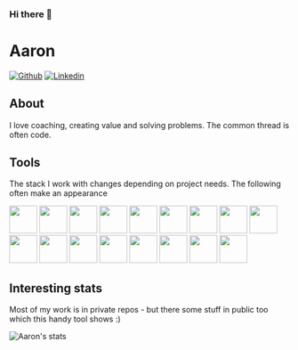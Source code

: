 ### Hi there 👋

# Aaron

[![Github](https://img.shields.io/github/followers/anotherstarburst?label=Follow&style=social)](https://github.com/anotherstarburst)
[![Linkedin](https://img.shields.io/badge/-Aaron-blue?style=flat-square&logo=linkedin&logoColor=white&link=https://uk.linkedin.com/in/aaron-asaro/)](https://uk.linkedin.com/in/aaron-asaro)


## About 

I love coaching, creating value and solving problems. The common thread is often code.

## Tools

The stack I work with changes depending on project needs. The following often make an appearance

<code><img height="50" src="https://www.vectorlogo.zone/logos/python/python-ar21.svg"></code>
<code><img height="50" src="https://www.vectorlogo.zone/logos/pocoo_flask/pocoo_flask-ar21.svg"></code>
<code><img height="50" src="https://www.vectorlogo.zone/logos/redis/redis-ar21.svg"></code>
<code><img height="50" src="https://www.vectorlogo.zone/logos/mysql/mysql-horizontal.svg"></code>
<code><img height="50" src="https://www.vectorlogo.zone/logos/github/github-ar21.svg"></code>
<code><img height="50" src="https://www.vectorlogo.zone/logos/bitbucket/bitbucket-ar21.svg"></code>
<code><img height="50" src="https://www.vectorlogo.zone/logos/git-scm/git-scm-ar21.svg"></code>
<code><img height="50" src="https://www.vectorlogo.zone/logos/linux/linux-ar21.svg"></code>
<code><img height="50" src="https://www.vectorlogo.zone/logos/ubuntu/ubuntu-ar21.svg"></code>
<code><img height="50" src="https://www.vectorlogo.zone/logos/gnu_bash/gnu_bash-ar21.svg"></code>
<code><img height="50" src="https://www.vectorlogo.zone/logos/javascript/javascript-horizontal.svg"></code>
<code><img height="50" src="https://www.vectorlogo.zone/logos/typescriptlang/typescriptlang-ar21.svg"></code>
<code><img height="50" src="https://www.vectorlogo.zone/logos/reactjs/reactjs-ar21.svg"></code>
<code><img height="50" src="https://www.vectorlogo.zone/logos/getbootstrap/getbootstrap-ar21.svg"></code>
<code><img height="50" src="https://www.vectorlogo.zone/logos/google_cloud/google_cloud-ar21.svg"></code>
<code><img height="50" src="https://www.vectorlogo.zone/logos/amazon_aws/amazon_aws-ar21.svg"></code>
<code><img height="50" src="https://www.vectorlogo.zone/logos/rust-lang/rust-lang-ar21.svg"></code>


## Interesting stats

Most of my work is in private repos - but there some stuff in public too which this handy tool shows :)

![Aaron's stats](https://github-readme-stats.vercel.app/api?username=anotherstarburst&show_icons=true)

